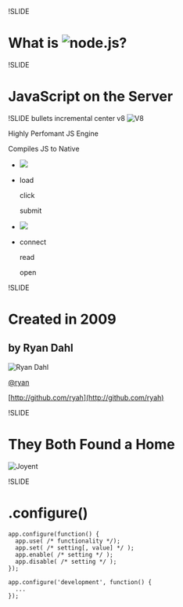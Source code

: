 !SLIDE
# What is ![node.js](nodejs-logo.png)?

!SLIDE
# JavaScript on the Server

!SLIDE bullets incremental center v8
![V8](V8.png)

Highly Perfomant JS Engine

Compiles JS to Native

<ul>
<li class="system-logo chrome"><img src="/image/what-is-node-js/chrome-logo.png" ></li>
<li class="system-events browser">
<p>load</p>
<p>click</p>
<p>submit</p>
</li>
<li class="system-logo nodejs"><img src="/image/what-is-node-js/nodejs-logo.png" ></li>
<li class="system-events server">
<p>connect</p>
<p>read</p>
<p>open</p>
</li>
</ul>

!SLIDE
# Created in 2009
## by Ryan Dahl
![Ryan Dahl](ryandahl.png)

[@ryan](http://twitter.com/ryah)

[http://github.com/ryah](http://github.com/ryah)

!SLIDE 
# They Both Found a Home
![Joyent](Joyent-logo.png)

!SLIDE
# .configure()

    app.configure(function() {
      app.use( /* functionality */);
      app.set( /* setting[, value] */ );
      app.enable( /* setting */ );
      app.disable( /* setting */ );
    });

    app.configure('development', function() {
      ...
    });
